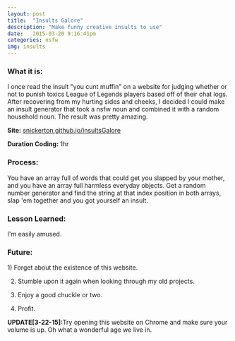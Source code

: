```yaml
---
layout: post
title:  "Insults Galore"
description: "Make funny creative insults to use"
date:   2015-03-20 9:16:41pm
categories: nsfw
img: insults
---
```

<h3><b>What it is:</b></h3> 
I once read the insult "you cunt muffin" on a website for judging whether or not to punish toxics League of Legends players based off of their chat logs. After recovering from my hurting sides and cheeks, I decided I could make an insult generator that took a nsfw noun and combined it with a random household noun. The result was pretty amazing.

<b>Site:</b> [snickerton.github.io/insultsGalore][site] 

<b>Duration Coding:</b> 1hr

<h3><b>Process:</b></h3> 
You have an array full of words that could get you slapped by your mother, and you have an array full harmless everyday objects. Get a random number generator and find the string at that index position in both arrays, slap 'em together and you got yourself an insult.

<h3><b>Lesson Learned:</b></h3>
I'm easily amused.

<h3><b>Future:</b></h3> 
1) Forget about the existence of this website. 

2) Stumble upon it again when looking through my old projects.

3) Enjoy a good chuckle or two.

4) Profit.



<b>UPDATE[3-22-15]:</b>Try opening this website on Chrome and make sure your volume is up. Oh what a wonderful age we live in.

[site]:    http://snickerton.github.io/insultsGalore/


